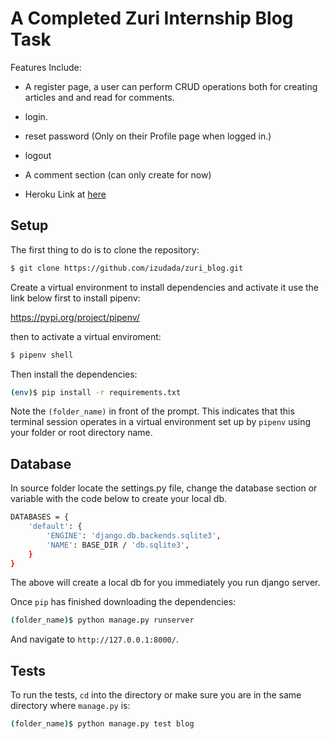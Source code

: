 # A Completed Zuri Internship Blog Task 

Features Include:

-    A register page, a user can perform CRUD operations both for creating articles and and read for comments. 

-    login.

-    reset password (Only on their Profile page when logged in.)

-    logout

-    A comment section (can only create for now)

-    Heroku Link at [here](https://izudada-blog.herokuapp.com/)

## Setup

The first thing to do is to clone the repository:

```sh
$ git clone https://github.com/izudada/zuri_blog.git
```

Create a virtual environment to install dependencies and activate it use the link below first to install pipenv:

https://pypi.org/project/pipenv/

then to activate a virtual enviroment:

```sh
$ pipenv shell
```

Then install the dependencies:

```sh
(env)$ pip install -r requirements.txt
```
Note the `(folder_name)` in front of the prompt. This indicates that this terminal
session operates in a virtual environment set up by `pipenv` using your folder or root directory name.

## Database

In source folder locate the settings.py file, change the database section or variable with the code below to create your local db.

```sh
DATABASES = {
    'default': {
        'ENGINE': 'django.db.backends.sqlite3',
        'NAME': BASE_DIR / 'db.sqlite3',
    }
}
```
The above will create a local db for you immediately you run django server.


Once `pip` has finished downloading the dependencies:
```sh
(folder_name)$ python manage.py runserver
```
And navigate to `http://127.0.0.1:8000/`.


## Tests

To run the tests, `cd` into the directory or make sure you are in the same directory where `manage.py` is:
```sh
(folder_name)$ python manage.py test blog
```
